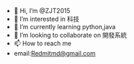 - 👋 Hi, I’m @ZJT2015
- 👀 I’m interested in 科技
- 🌱 I’m currently learning python,java
- 💞️ I’m looking to collaborate on 開發系統
- 📫 How to reach me
- email:Redmitmd@gmail.com
